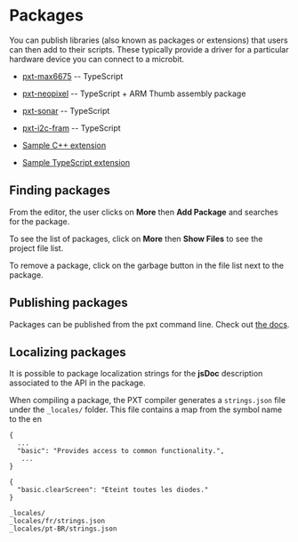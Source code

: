 # Packages

You can publish libraries (also known as packages or extensions)
that users can then add to their scripts. These typically
provide a driver for a particular hardware device you can connect
to a microbit.

* [pxt-max6675](https://github.com/Microsoft/pxt-max6675) -- TypeScript
* [pxt-neopixel](https://github.com/Microsoft/pxt-neopixel) -- TypeScript + ARM Thumb assembly package
* [pxt-sonar](https://github.com/microsoft/pxt-sonar) -- TypeScript
* [pxt-i2c-fram](https://github.com/microsoft/pxt-i2c-fram) -- TypeScript

* [Sample C++ extension](https://github.com/Microsoft/pxt-microbit-cppsample)
* [Sample TypeScript extension](https://github.com/Microsoft/pxt-microbit/tree/master/libs/i2c-fram)

## Finding packages

From the editor, the user clicks on **More** then **Add Package** and searches for the package. 

To see the list of packages, click on **More** then **Show Files** to see the project file list.

To remove a package, click on the garbage button in the file list next to the package.

## Publishing packages

Packages can be published from the pxt command line. Check out [the docs](https://www.pxt.io/packages).

## Localizing packages

It is possible to package localization strings for the **jsDoc** description associated to the API in the package.

When compiling a package, the PXT compiler generates a `strings.json` file under the `_locales/` folder. 
This file contains a map from the symbol name to the en

```
{
  ...
  "basic": "Provides access to common functionality.",
   ...
}
```

```
{
  "basic.clearScreen": "Eteint toutes les diodes."
}
```

```
_locales/
_locales/fr/strings.json
_locales/pt-BR/strings.json
```
